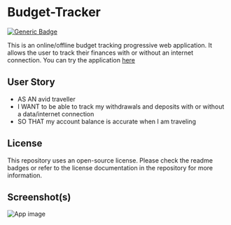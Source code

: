 # Budget-Tracker
[![Generic Badge](https://img.shields.io/badge/License-MIT-green.svg)](https://shields.io)

This is an online/offline budget tracking progressive web application. It allows the user to track their finances with or without an internet connection. You can try the application [here](https://floating-lowlands-59194.herokuapp.com/)

## User Story

* AS AN avid traveller
* I WANT to be able to track my withdrawals and deposits with or without a data/internet connection
* SO THAT my account balance is accurate when I am traveling

## License
This repository uses an open-source license. Please check the readme badges or refer to the license documentation in the repository for more information.

## Screenshot(s)
![App image](https://user-images.githubusercontent.com/49950576/89718601-75e45f00-d985-11ea-9099-4ae7989aa8da.png)

